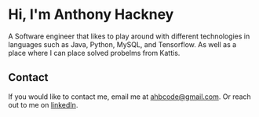 # Hi, I'm Anthony Hackney 

A Software engineer that likes to play around with different technologies in languages such as Java, Python, MySQL, and Tensorflow.
As well as a place where I can place solved probelms from Kattis.

## Contact

If you would like to contact me, email me at ahbcode@gmail.com. Or reach out to me on [linkedIn](https://www.linkedin.com/in/anthony-hackney-6349b4168/).

<!---
AnthonyHackney888/AnthonyHackney888 is a ✨ special ✨ repository because its `README.md` (this file) appears on your GitHub profile.
You can click the Preview link to take a look at your changes.
--->
